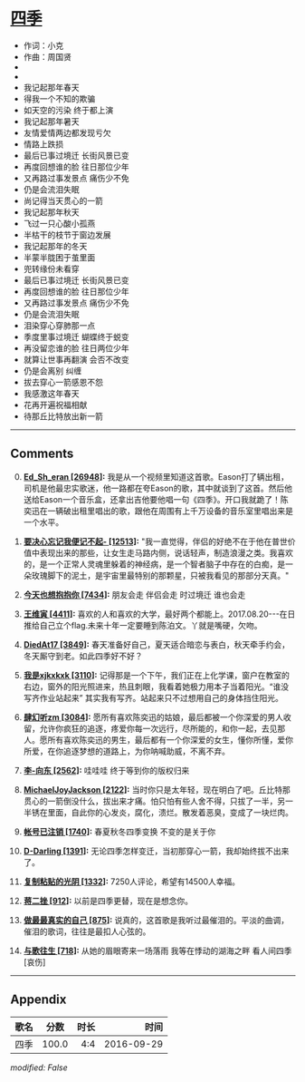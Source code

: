 # [四季](https://music.163.com/song?id=437802725)

* 作词：小克
* 作曲：周国贤
*
*
* 我记起那年春天
* 得我一个不知的欺骗
* 如天空的污染 终于都上演
* 我记起那年暑天
* 友情爱情两边都发现亏欠
* 情路上跌损
* 最后已事过境迁 长街风景已变
* 再度回想谁的脸 往日那位少年
* 又再路过事发景点 痛伤少不免
* 仍是会流泪失眠
* 尚记得当天贯心的一箭
* 我记起那年秋天
* 飞过一只心酸小孤燕
* 半枯干的枝节于窗边发展
* 我记起那年的冬天
* 半蒙半胧困于茧里面
* 兜转缘份未看穿
* 最后已事过境迁 长街风景已变
* 再度回想谁的脸 往日那位少年
* 又再路过事发景点 痛伤少不免
* 仍是会流泪失眠
* 泪染穿心穿肺那一点
* 季度里事过境迁 蝴蝶终于蜕变
* 再没留恋谁的脸 往日两位少年
* 就算让世事再翻演 会否不改变
* 仍是会离别 纠缠
* 拔去穿心一箭感恩不怨
* 我感激这年春天
* 花再开遍祝福相献
* 待那丘比特放出新一箭


---

## Comments
0. **[Ed_Sh_eran \[26948\]](https://music.163.com/#/user/home?id=254501714):** 我是从一个视频里知道这首歌。Eason打了辆出租，司机是他最忠实歌迷，他一路都在夸Eason的歌，其中就谈到了这首。然后他送给Eason一个音乐盒，还拿出吉他要他唱一句《四季》。开口我就跪了！陈奕迅在一辆破出租里唱出的歌，跟他在周围有上千万设备的音乐室里唱出来是一个水平。

1. **[要决心忘记我便记不起- \[12513\]](https://music.163.com/#/user/home?id=297656535):** "我一直觉得，伴侣的好绝不在于他在普世价值中表现出来的那些，让女生走马路内侧，说话轻声，制造浪漫之类。我喜欢的，是一个正常人灵魂里躲着的神经病，是一个智者脑子中存在的白痴，是一朵玫瑰脚下的泥土，是宇宙里最特别的那颗星，只被我看见的那部分天真。"

2. **[今天也想抱抱你 \[7434\]](https://music.163.com/#/user/home?id=320700029):** 朋友会走 伴侣会走 时过境迁 谁也会走

3. **[王维寅 \[4411\]](https://music.163.com/#/user/home?id=416579522):** 喜欢的人和喜欢的大学，最好两个都能上。2017.08.20---在日推给自己立个flag.未来十年一定要睡到陈泊文。丫就是嘴硬，欠吻。

4. **[DiedAt17 \[3849\]](https://music.163.com/#/user/home?id=113528157):** 春天准备好自己，夏天适合暗恋与表白，秋天牵手约会，冬天厮守到老。如此四季好不好？

5. **[我是xjkxkxk \[3110\]](https://music.163.com/#/user/home?id=433677339):** 记得那是一个下午，我们正在上化学课，窗户在教室的右边，窗外的阳光照进来，热且刺眼，我看着她极力用本子当着阳光。“谁没写齐作业站起来”  其实我有写齐。站起来只不过想用自己的身体挡住阳光。

6. **[肆幻听zm \[3084\]](https://music.163.com/#/user/home?id=400834024):** 愿所有喜欢陈奕迅的姑娘，最后都被一个你深爱的男人收留，允许你疯狂的追逐，疼爱你每一次远行，尽所能的，和你一起，去见那人。愿所有喜欢陈奕迅的男生，最后都有一个你深爱的女生，懂你所懂，爱你所爱，在你追逐梦想的道路上，为你呐喊助威，不离不弃。

7. **[李-向东 \[2562\]](https://music.163.com/#/user/home?id=71649248):** 哇哇哇  终于等到你的版权归来

8. **[MichaelJoyJackson \[2122\]](https://music.163.com/#/user/home?id=327711833):** 当时你只是太年轻，现在明白了吧。丘比特那贯心的一箭倒没什么，拔出来才痛。怕只怕有些人舍不得，只拔了一半，另一半锈在里面，自此你的心发炎，腐化，溃烂。散发着恶臭，变成了一块烂肉。

9. **[帐号已注销 \[1740\]](https://music.163.com/#/user/home?id=505634596):** 春夏秋冬四季变换 不变的是关于你

10. **[D-Darling \[1391\]](https://music.163.com/#/user/home?id=409841547):** 无论四季怎样变迁，当初那穿心一箭，我却始终拔不出来了。

11. **[复制粘贴的光阴 \[1332\]](https://music.163.com/#/user/home?id=380239585):** 7250人评论，希望有14500人幸福。

12. **[蒋二挫 \[912\]](https://music.163.com/#/user/home?id=268734523):** 以前是四季更替，现在是想念你。

13. **[做最最真实的自己 \[875\]](https://music.163.com/#/user/home?id=422716299):** 说真的，这首歌是我听过最催泪的。平淡的曲调，催泪的歌词，往往是最扣人心弦的。

14. **[与歌往生 \[718\]](https://music.163.com/#/user/home?id=78406110):** 从她的眉眼寄来一场落雨 我等在悸动的湖海之畔 看人间四季[哀伤] 



---

## Appendix

|歌名|分数|时长|时间|
|:---|:---:|---:|---:|
|四季|100.0|4:4|2016-09-29

*modified: False*